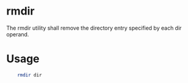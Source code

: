 # rmdir
The rmdir utility shall remove the directory entry specified by each dir operand.

# Usage 
```bash
    rmdir dir
```
